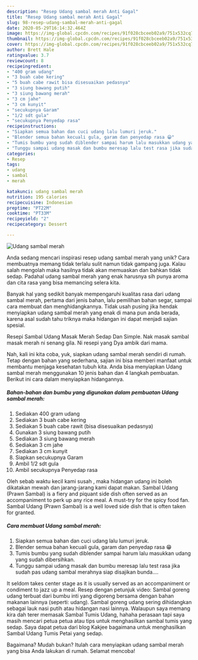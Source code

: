 ```yaml
---
description: "Resep Udang sambal merah Anti Gagal"
title: "Resep Udang sambal merah Anti Gagal"
slug: 98-resep-udang-sambal-merah-anti-gagal
date: 2020-05-29T16:14:32.464Z
image: https://img-global.cpcdn.com/recipes/91f028cbceeb02a9/751x532cq70/udang-sambal-merah-foto-resep-utama.jpg
thumbnail: https://img-global.cpcdn.com/recipes/91f028cbceeb02a9/751x532cq70/udang-sambal-merah-foto-resep-utama.jpg
cover: https://img-global.cpcdn.com/recipes/91f028cbceeb02a9/751x532cq70/udang-sambal-merah-foto-resep-utama.jpg
author: Brett Hale
ratingvalue: 3.7
reviewcount: 8
recipeingredient:
- "400 gram udang"
- "3 buah cabe kering"
- "5 buah cabe rawit bisa disesuaikan pedasnya"
- "3 siung bawang putih"
- "3 siung bawang merah"
- "3 cm jahe"
- "3 cm kunyit"
- "secukupnya Garam"
- "1/2 sdt gula"
- "secukupnya Penyedap rasa"
recipeinstructions:
- "Siapkan semua bahan dan cuci udang lalu lumuri jeruk."
- "Blender semua bahan kecuali gula, garam dan penyedap rasa 😁"
- "Tumis bumbu yang sudah diblender sampai harum lalu masukkan udang yang sudah dibersihkan."
- "Tunggu sampai udang masak dan bumbu meresap lalu test rasa jika sudah pas udang sambal merahnya siap disajikan bunda...."
categories:
- Resep
tags:
- udang
- sambal
- merah

katakunci: udang sambal merah 
nutrition: 195 calories
recipecuisine: Indonesian
preptime: "PT22M"
cooktime: "PT33M"
recipeyield: "2"
recipecategory: Dessert

---
```



![Udang sambal merah](https://img-global.cpcdn.com/recipes/91f028cbceeb02a9/751x532cq70/udang-sambal-merah-foto-resep-utama.jpg)

Anda sedang mencari inspirasi resep udang sambal merah yang unik? Cara membuatnya memang tidak terlalu sulit namun tidak gampang juga. Kalau salah mengolah maka hasilnya tidak akan memuaskan dan bahkan tidak sedap. Padahal udang sambal merah yang enak harusnya sih punya aroma dan cita rasa yang bisa memancing selera kita.

Banyak hal yang sedikit banyak mempengaruhi kualitas rasa dari udang sambal merah, pertama dari jenis bahan, lalu pemilihan bahan segar, sampai cara membuat dan menghidangkannya. Tidak usah pusing jika hendak menyiapkan udang sambal merah yang enak di mana pun anda berada, karena asal sudah tahu triknya maka hidangan ini dapat menjadi sajian spesial.

Resepi Sambal Udang Masak Merah Sedap Dan Simple. Nak masak sambal masak merah ni senang gila. Ni resepi yang Dya ambik dari mama.


Nah, kali ini kita coba, yuk, siapkan udang sambal merah sendiri di rumah. Tetap dengan bahan yang sederhana, sajian ini bisa memberi manfaat untuk membantu menjaga kesehatan tubuh kita. Anda bisa menyiapkan Udang sambal merah menggunakan 10 jenis bahan dan 4 langkah pembuatan. Berikut ini cara dalam menyiapkan hidangannya.

<!--inarticleads1-->

##### Bahan-bahan dan bumbu yang digunakan dalam pembuatan Udang sambal merah:

1. Sediakan 400 gram udang
1. Sediakan 3 buah cabe kering
1. Sediakan 5 buah cabe rawit (bisa disesuaikan pedasnya)
1. Gunakan 3 siung bawang putih
1. Sediakan 3 siung bawang merah
1. Sediakan 3 cm jahe
1. Sediakan 3 cm kunyit
1. Siapkan secukupnya Garam
1. Ambil 1/2 sdt gula
1. Ambil secukupnya Penyedap rasa


Oleh sebab waktu kecil kami susah , maka hidangan udang ini boleh dikatakan mewah dan jarang-jarang kami dapat makan. Sambal Udang (Prawn Sambal) is a fiery and piquant side dish often served as an accompaniment to perk up any rice meal. A must-try for the spicy food fan. Sambal Udang (Prawn Sambal) is a well loved side dish that is often taken for granted. 

<!--inarticleads2-->

##### Cara membuat Udang sambal merah:

1. Siapkan semua bahan dan cuci udang lalu lumuri jeruk.
1. Blender semua bahan kecuali gula, garam dan penyedap rasa 😁
1. Tumis bumbu yang sudah diblender sampai harum lalu masukkan udang yang sudah dibersihkan.
1. Tunggu sampai udang masak dan bumbu meresap lalu test rasa jika sudah pas udang sambal merahnya siap disajikan bunda....


It seldom takes center stage as it is usually served as an accompaniment or condiment to jazz up a meal. Resep dengan petunjuk video: Sambal goreng udang terbuat dari bumbu inti yang digoreng bersama dengan bahan makanan lainnya (seperti: udang). Sambal goreng udang sering dihidangkan sebagai lauk nasi putih atau hidangan nasi lainnya. Walaupun saya memang kira dah terer memasak Sambal Tumis Udang, hahaha perasaan tapi saya masih mencari petua petua atau tips untuk menghasilkan sambal tumis yang sedap. Saya dapat petua dari blog Kakjee bagaimana untuk menghasilkan Sambal Udang Tumis Petai yang sedap. 

Bagaimana? Mudah bukan? Itulah cara menyiapkan udang sambal merah yang bisa Anda lakukan di rumah. Selamat mencoba!
